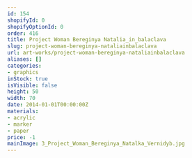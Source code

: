 ```yaml
---
id: 154
shopifyId: 0
shopifyOptionId: 0
order: 416
title: Project Woman Bereginya Natalia_in_balaclava
slug: project-woman-bereginya-nataliainbalaclava
url: art-works/project-woman-bereginya-nataliainbalaclava
aliases: []
categories:
- graphics
inStock: true
isVisible: false
height: 50
width: 70
date: 2014-01-01T00:00:00Z
materials:
- acrylic
- marker
- paper
price: -1
mainImage: 3_Project_Woman_Bereginya_Natalka_Vernidyb.jpg
---
```


